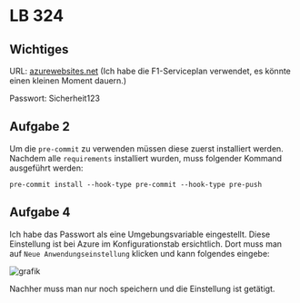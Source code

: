 # LB 324

## Wichtiges
URL: [azurewebsites.net](nicolaeglofflbm324.azurewebsites.net) (Ich habe die F1-Serviceplan verwendet, es könnte einen kleinen Moment dauern.)

Passwort: Sicherheit123

## Aufgabe 2
Um die `pre-commit` zu verwenden müssen diese zuerst installiert werden. Nachdem alle `requirements` installiert wurden, muss folgender Kommand ausgeführt werden:
```
pre-commit install --hook-type pre-commit --hook-type pre-push
```

## Aufgabe 4
Ich habe das Passwort als eine Umgebungsvariable eingestellt. Diese Einstellung ist bei Azure im Konfigurationstab ersichtlich. Dort muss man auf `Neue Anwendungseinstellung` klicken und kann folgendes eingebe:

![grafik](https://github.com/Nicola3341246/NicolaEgloffLB-324/assets/89132258/0514d6cf-c2cd-4edc-a199-f575c1fa1eb3)

Nachher muss man nur noch speichern und die Einstellung ist getätigt.
